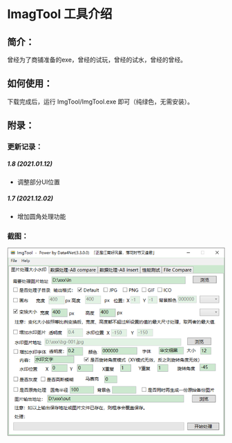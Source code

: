 # ImagTool 工具介绍

## 简介：

曾经为了商铺准备的exe，曾经的试玩，曾经的试水，曾经的曾经。

## 如何使用：
下载完成后，运行 ImgTool/ImgTool.exe 即可（纯绿色，无需安装）。

## 附录：

### 更新记录：

##### 1.8 (2021.01.12)
* 调整部分UI位置

##### 1.7 (2021.12.02)
* 增加圆角处理功能

### 截图：
![doc_image](images/doc_img01.png)
